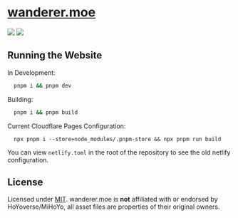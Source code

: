 
# [wanderer.moe]("https://wanderer.moe")
![](https://img.shields.io/discord/982385887000272956) ![](https://img.shields.io/badge/license-MIT-blue)

## Running the Website

In Development:
```bash
  pnpm i && pnpm dev
```

Building:
```bash
  pnpm i && pnpm build
```

Current Cloudflare Pages Configuration:
```
  npx pnpm i --store=node_modules/.pnpm-store && npx pnpm run build
```

You can view `netlify.toml` in the root of the repository to see the old netlify configuration.

## License
Licensed under [MIT](https://mit.dromzeh.dev/).
wanderer.moe is **not** affiliated with or endorsed by HoYoverse/MiHoYo, all asset files are properties of their original owners.